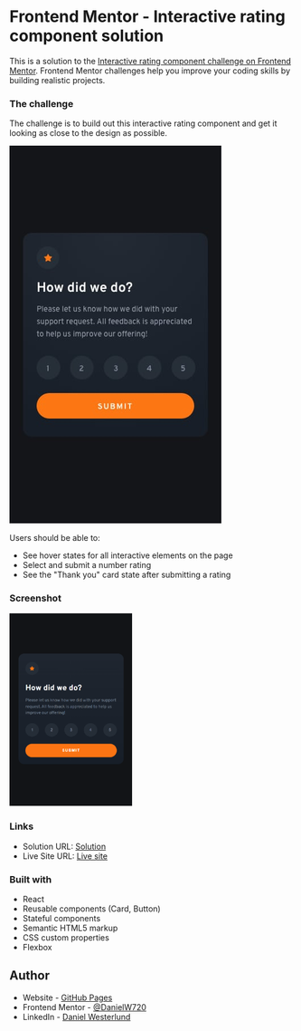 # Frontend Mentor - Interactive rating component solution

This is a solution to the [Interactive rating component challenge on Frontend Mentor](https://www.frontendmentor.io/challenges/interactive-rating-component-koxpeBUmI). Frontend Mentor challenges help you improve your coding skills by building realistic projects. 

### The challenge

The challenge is to build out this interactive rating component and get it looking as close to the design as possible.

![Mobile design for the NFT preview card component coding challenge](./design/mobile-design.jpg)

Users should be able to:

- See hover states for all interactive elements on the page
- Select and submit a number rating
- See the "Thank you" card state after submitting a rating

### Screenshot

<img src="screenshot.png" width=43% >

### Links

- Solution URL: [Solution](./solution/)
- Live Site URL: [Live site](https://your-live-site-url.com)

### Built with

- React
- Reusable components (Card, Button)
- Stateful components
- Semantic HTML5 markup
- CSS custom properties
- Flexbox

## Author

- Website - [GitHub Pages](https://danielw720.github.io/)
- Frontend Mentor - [@DanielW720](https://www.frontendmentor.io/profile/yourusername)
- LinkedIn - [Daniel Westerlund](https://www.linkedin.com/in/daniel-westerlund-a07529179/)